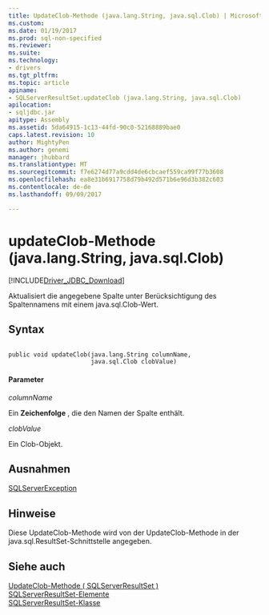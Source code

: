 ```yaml
---
title: UpdateClob-Methode (java.lang.String, java.sql.Clob) | Microsoft Docs
ms.custom: 
ms.date: 01/19/2017
ms.prod: sql-non-specified
ms.reviewer: 
ms.suite: 
ms.technology:
- drivers
ms.tgt_pltfrm: 
ms.topic: article
apiname:
- SQLServerResultSet.updateClob (java.lang.String, java.sql.Clob)
apilocation:
- sqljdbc.jar
apitype: Assembly
ms.assetid: 5da64915-1c13-44fd-90c0-52168889bae0
caps.latest.revision: 10
author: MightyPen
ms.author: genemi
manager: jhubbard
ms.translationtype: MT
ms.sourcegitcommit: f7e6274d77a9cdd4de6cbcaef559ca99f77b3608
ms.openlocfilehash: ea8e31b6917758d79b492d571b6e96d3b382c603
ms.contentlocale: de-de
ms.lasthandoff: 09/09/2017

---
```

# <a name="updateclob-method-javalangstring-javasqlclob"></a>updateClob-Methode (java.lang.String, java.sql.Clob)
[!INCLUDE[Driver_JDBC_Download](../../../includes/driver_jdbc_download.md)]

  Aktualisiert die angegebene Spalte unter Berücksichtigung des Spaltennamens mit einem java.sql.Clob-Wert.  
  
## <a name="syntax"></a>Syntax  
  
```  
  
public void updateClob(java.lang.String columnName,  
                       java.sql.Clob clobValue)  
```  
  
#### <a name="parameters"></a>Parameter  
 *columnName*  
  
 Ein **Zeichenfolge** , die den Namen der Spalte enthält.  
  
 *clobValue*  
  
 Ein Clob-Objekt.  
  
## <a name="exceptions"></a>Ausnahmen  
 [SQLServerException](../../../connect/jdbc/reference/sqlserverexception-class.md)  
  
## <a name="remarks"></a>Hinweise  
 Diese UpdateClob-Methode wird von der UpdateClob-Methode in der java.sql.ResultSet-Schnittstelle angegeben.  
  
## <a name="see-also"></a>Siehe auch  
 [UpdateClob-Methode &#40; SQLServerResultSet &#41;](../../../connect/jdbc/reference/updateclob-method-sqlserverresultset.md)   
 [SQLServerResultSet-Elemente](../../../connect/jdbc/reference/sqlserverresultset-members.md)   
 [SQLServerResultSet-Klasse](../../../connect/jdbc/reference/sqlserverresultset-class.md)  
  
  
